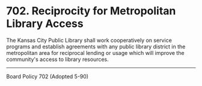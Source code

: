 # 702. Reciprocity for Metropolitan Library Access

The Kansas City Public Library shall work cooperatively on service programs and establish agreements with any public library district in the metropolitan area for reciprocal lending or usage which will improve the community's access to library resources.

---

Board Policy 702 (Adopted 5-90)

